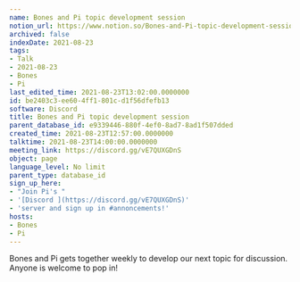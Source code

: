 ```yaml
---
name: Bones and Pi topic development session
notion_url: https://www.notion.so/Bones-and-Pi-topic-development-session-be2403c3ee604ff1801cd1f56dfefb13
archived: false
indexDate: 2021-08-23
tags:
- Talk
- 2021-08-23
- Bones
- Pi
last_edited_time: 2021-08-23T13:02:00.0000000
id: be2403c3-ee60-4ff1-801c-d1f56dfefb13
software: Discord
title: Bones and Pi topic development session
parent_database_id: e9339446-880f-4ef0-8ad7-8ad1f507dded
created_time: 2021-08-23T12:57:00.0000000
talktime: 2021-08-23T14:00:00.0000000
meeting_link: https://discord.gg/vE7QUXGDnS
object: page
language_level: No limit
parent_type: database_id
sign_up_here:
- "Join Pi's "
- '[Discord ](https://discord.gg/vE7QUXGDnS)'
- 'server and sign up in #annoncements!'
hosts:
- Bones
- Pi
---
```


Bones and Pi gets together weekly to develop our next topic for discussion.
Anyone is welcome to pop in!










